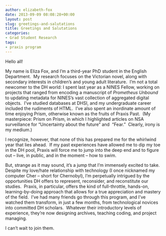 ```yaml
---
author: elizabeth-fox
date: 2013-09-09 08:08:28+00:00
layout: post
slug: greetings-and-salutations
title: Greetings and Salutations
categories:
- Grad Student Research
tags:
- praxis program
---
```


Hello all!

My name is Eliza Fox, and I’m a third-year PhD student in the English Department.  My research focuses on the Victorian novel, along with secondary interests in children’s and young adult literature.  I’m not a total newcomer to the DH world: I spent last year as a NINES Fellow, working on projects that ranged from encoding a manuscript of _Prometheus Unbound_ to updating metadata for NINES’s vast collection of aggregated digital objects.  I’ve studied databases at DHSI, and my undergraduate career included the rudiments of HTML.  I’ve also spent an inordinate amount of time enjoying Prism, otherwise known as the fruits of Praxis Past.  (My masterpiece: Prism on Prism, in which I highlighted articles on NSA surveillance for “Uncertainty about the future” and  “Fear.”  Clearly, irony is my medium.)

I recognize, however, that none of this has prepared me for the whirlwind year that lies ahead.  If my past experiences have allowed me to dip my toe in the DH pool, Praxis will force me to jump into the deep end and to figure out – live, in public, and in the moment – how to swim.

But, strange as it may sound, it’s a jump that I’m immensely excited to take.  Despite my love/hate relationship with technology (I once nicknamed my computer Cher – short for Chernobyl), I’m perpetually intrigued by the opportunities DH offers to represent, reconsider, and reconstitute our studies.  Praxis, in particular, offers the kind of full-throttle, hands-on, learning-by-doing approach that allows for a true appreciation and mastery of the field.  I’ve had many friends go through this program, and I’ve watched them transform, in just a few months, from technological novices into committed DH scholars.  Whatever their introductory levels of experience, they’re now designing archives, teaching coding, and project managing.

I can’t wait to join them.
